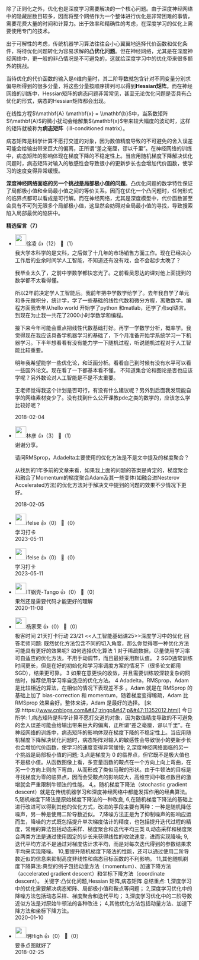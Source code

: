 除了正则化之外，优化也是深度学习需要解决的一个核心问题。由于深度神经网络中的隐藏层数目较多，因而将整个网络作为一个整体进行优化是非常困难的事情，需要花费大量的时间和计算力。出于效率和精确性的考虑，在深度学习的优化上需要使用专门的技术。

出于可解性的考虑，传统机器学习算法往往会小心翼翼地选择代价函数和优化条件，将待优化问题转化为容易求解的**凸优化问题**。但在神经网络，尤其是在深度神经网络中，更一般的非凸情况是不可避免的，这就给深度学习中的优化带来很多额外的挑战。

当待优化的代价函数的输入是$n$维向量时，其二阶导数就包含针对不同变量分别求偏导所得到的很多分量，将这些分量按顺序排列可以得到**Hessian矩阵**。而在神经网络的训练中，Hessian矩阵的病态问题非常常见，甚至无论优化问题是否具有凸优化的形式，病态的Hessian矩阵都会出现。

在线性方程$\\mathbf{A} \\mathbf{x} = \\mathbf{b}$中，当系数矩阵$\\mathbf{A}$的微小扰动会给解集$\\mathbf{x}$带来较大幅度的波动时，这样的矩阵就被称为**病态矩阵**（ill-conditioned matrix）。

病态矩阵是科学计算不愿打交道的对象，因为数值精度导致的不可避免的舍入误差可能会给输出带来巨大的偏离，正所谓“差之毫厘，谬以千里”。在神经网络的训练中，病态矩阵的影响体现在梯度下降的不稳定性上。当应用随机梯度下降解决优化问题时，病态矩阵对输入的敏感性会导致很小的更新步长也会增加代价函数，使学习的速度变得异常缓慢。

**深度神经网络面临的另一个挑战是局部极小值的问题**。凸优化问题的数学特性保证了局部极小值和全局最小值之间的等价关系。因而在优化一个凸问题时，任何形式的临界点都可以看成是可行解。而在神经网络，尤其是深度模型中，代价函数甚至会具有不可列无限多个局部极小值，这显然会妨碍对全局最小值的寻找，导致搜索陷入局部最优的陷阱中。
<div><strong>精选留言（7）</strong></div><ul>
<li><img src="https://static001.geekbang.org/account/avatar/00/0f/8d/c0/7d3ce41b.jpg" width="30px"><span>徐凌</span> 👍（12） 💬（1）<div>我大学本科学的是文科，之后做了十几年的市场销售方面工作。现在已经决心工作后的业余时间学人工智能，不知道还有没有戏，会不会起步太晚了？


我毕业太久了，之前中学数学都快忘光了。之前看吴恩达的课对他上面提到的数学都不太看得懂。

所以2年前决定学人工智能后。我前年把中学数学给学了。去年我自学了单元和多元微积分，统计学，学了一些基础的线性代数和微分方程，离散数学。编程方面我去年从hello world 开始学了python 和matlab，还学了点sql语言。
到现在为止我一共花了2000小时学数学和编程。

接下来今年可能会重点把线性代数基础打好。再学一学数学分析，概率学。我觉得现在我应该具备学机器学习的基础了，下个月准备开始学系统学习一下机器学习。下半年想看看有没有能力学一下随机过程，听说随机过程对于人工智能比较重要。

明年我希望能学一些优化论，和泛函分析。看看自己到时候有没有水平可以看一些国外论文。现在看了一下都基本看不懂。 不知道集合论和图论是否也应该学呢？另外数论对人工智能是不是不太重要。


王老师觉得我这个计划是否可行，有没有什么建议呢？另外到后面我发现能自学的网络素材变少了。没有找到什么公开课教pde之类的数学的，应该怎么学比较好呢？</div>2018-02-04</li><br/><li><img src="https://static001.geekbang.org/account/avatar/00/0f/c1/a7/5e66d331.jpg" width="30px"><span>林彦</span> 👍（3） 💬（1）<div>谢谢分享。

请问RMSprop，Adadelta主要使用的优化方法是不是文中提及的梯度聚合？

从找到的1年多前的文章来看，如果我上面的问题的答案是肯定的，梯度聚合和融合了Momentum的梯度聚合Adam及其一些变体(如融合进Nesterov Accelerated方法)的优化方法对于解决文中提到的问题的效果不少情况下更好。</div>2018-02-05</li><br/><li><img src="https://static001.geekbang.org/account/avatar/00/26/eb/d7/90391376.jpg" width="30px"><span>ifelse</span> 👍（0） 💬（0）<div>学习打卡</div>2023-05-11</li><br/><li><img src="https://static001.geekbang.org/account/avatar/00/26/eb/d7/90391376.jpg" width="30px"><span>ifelse</span> 👍（0） 💬（0）<div>学习打卡</div>2023-05-11</li><br/><li><img src="https://static001.geekbang.org/account/avatar/00/0f/44/a4/7a45d979.jpg" width="30px"><span>IT蜗壳-Tango</span> 👍（0） 💬（0）<div>果然还是需要代码才能更好的理解</div>2020-11-08</li><br/><li><img src="http://thirdwx.qlogo.cn/mmopen/vi_32/g1icQRbcv1QvJ5U8Cqk0ZqMH5PcMTXcZ8TpS5utE4SUzHcnJA3FYGelHykpzTfDh55ehE8JO9Zg9VGSJW7Wxibxw/132" width="30px"><span>杨家荣</span> 👍（0） 💬（0）<div>极客时间
21天打卡行动 23&#47;21
&lt;&lt;人工智能基础课25&gt;&gt;深度学习中的优化
回答老师问题:
既然优化方法包含不同的切入角度，那么你觉得哪一种优化方法可能具有更好的效果呢?
如何选择优化算法
1 对于稀疏数据，尽量使用学习率可自适应的优化方法，不用手动调节，而且最好采用默认值。
2 SGD通常训练时间更长，但是在好的初始化和学习率调度方案的情况下（很多论文都用SGD），结果更可靠。
3 如果在意更快的收敛，并且需要训练较深较复杂的网络时，推荐使用学习率自适应的优化方法。
4 Adadelta，RMSprop，Adam是比较相近的算法，在相似的情况下表现差不多 。Adam 就是在 RMSprop 的基础上加了 bias-correction 和 momentum，随着梯度变得稀疏，Adam 比 RMSprop 效果会好。整体来讲，Adam 是最好的选择。
[来源:https:&#47;&#47;www.cnblogs.com&#47;zingp&#47;p&#47;11352012.html]
今日所学:
1,病态矩阵是科学计算不愿打交道的对象，因为数值精度导致的不可避免的舍入误差可能会给输出带来巨大的偏离，正所谓“差之毫厘，谬以千里”。在神经网络的训练中，病态矩阵的影响体现在梯度下降的不稳定性上。当应用随机梯度下降解决优化问题时，病态矩阵对输入的敏感性会导致很小的更新步长也会增加代价函数，使学习的速度变得异常缓慢;
2,深度神经网络面临的另一个挑战是局部极小值的问题;
3,点是梯度为 0 的临界点，但它既不是极大值也不是极小值。从函数图像上看，多变量函数的鞍点在一个方向上向上弯曲，在另一个方向上则向下弯曲，从而形成了类似马鞍的形状。由于牛顿法的目标是寻找梯度为零的临界点，因而会受鞍点的影响较大，高维空间中鞍点数目的激增就会严重限制牛顿法的性能。
4,。随机梯度下降法（stochastic gradient descent）就是在传统机器学习和深度神经网络中都能发挥作用的经典算法。
5,随机梯度下降法是原始梯度下降法的一种改良,
6,在随机梯度下降法的基础上进行改进可以得到其他的优化方式，改进的手段主要有两种：一种是随机降低噪声，另一种是使用二阶导数近似。
7,降噪方法正是为了抑制噪声的影响应运而生，降噪的方式既包括提升单次梯度估计的精度，也包括提升迭代过程的精度，常用的算法包括动态采样、梯度聚合和迭代平均三类
8,动态采样和梯度聚合两类方法是通过使用固定的步长来获得线性的收敛速度，进而实现降噪;
9,迭代平均方法不是通过对梯度估计求平均，而是对每次迭代得到的参数结果求平均来实现降噪。
10,要提升随机梯度下降法的性能，还可以通过使用二阶导数近似的信息来抑制高度非线性和病态目标函数的不利影响。
11,其他随机剃度下降算法:典型的例子包括动量方法（momentum）、加速下降方法（accelerated gradient descent）和坐标下降方法（coordinate descent）。
关键字:凸优化问题,Hessian 矩阵,病态矩阵
总结重点:
1,深度学习中的优化需要解决病态矩阵、局部极小值和鞍点等问题；
2,深度学习优化中的降噪方法包括动态采样、梯度聚合和迭代平均；
3,深度学习优化中的二阶导数近似方法是对原始牛顿法的各种改进；
4,其他优化方法包括动量方法、加速下降方法和坐标下降方法。</div>2020-01-10</li><br/><li><img src="https://static001.geekbang.org/account/avatar/00/0f/e6/f7/f8ed07ab.jpg" width="30px"><span>明High</span> 👍（0） 💬（0）<div>要多点图就好了</div>2018-02-25</li><br/>
</ul>